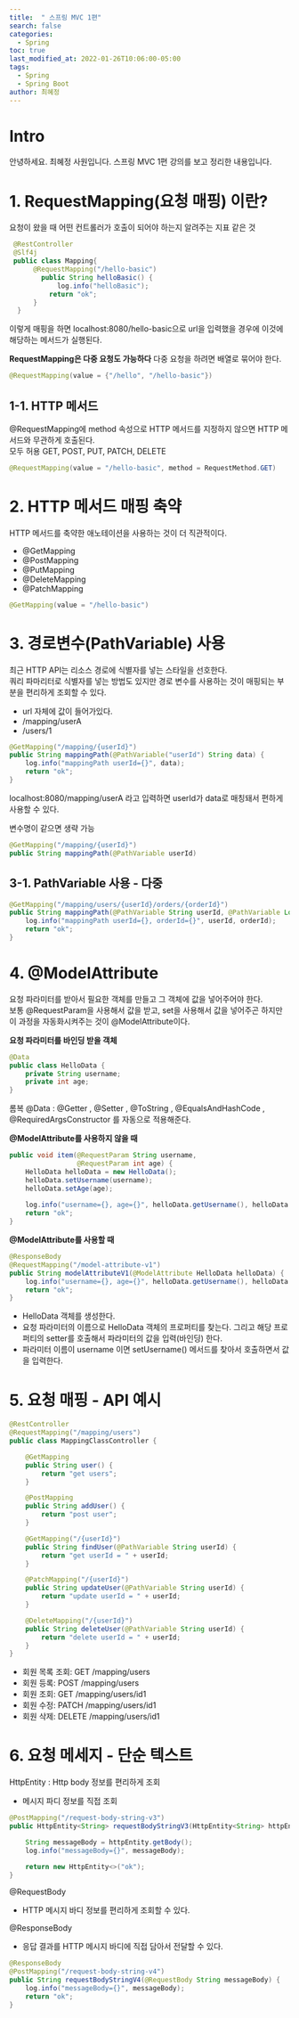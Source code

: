 ```yaml
---
title:  " 스프링 MVC 1편"
search: false
categories: 
  - Spring
toc: true  
last_modified_at: 2022-01-26T10:06:00-05:00
tags:
  - Spring
  - Spring Boot
author: 최혜정
---
```


# Intro
안녕하세요. 최혜정 사원입니다.
스프링 MVC 1편 강의를 보고 정리한 내용입니다.

# 1. RequestMapping(요청 매핑) 이란?
요청이 왔을 때 어떤 컨트롤러가 호출이 되어야 하는지 알려주는 지표 같은 것

```java
 @RestController
 @Slf4j
 public class Mapping{
      @RequestMapping("/hello-basic")
    	public String helloBasic() {
        	log.info("helloBasic");
          return "ok";
      }
  }
```

이렇게 매핑을 하면 localhost:8080/hello-basic으로 url을 입력했을 경우에 이것에 해당하는 메서드가 실행된다.

**RequestMapping은 다중 요청도 가능하다**
다중 요청을 하려면 배열로 묶어야 한다.
```java
@RequestMapping(value = {"/hello", "/hello-basic"})
```

## 1-1. HTTP 메서드
@RequestMapping에 method 속성으로 HTTP 메서드를 지정하지 않으면 HTTP 메서드와 무관하게 호출된다.   
모두 허용 GET, POST, PUT, PATCH, DELETE

```java
@RequestMapping(value = "/hello-basic", method = RequestMethod.GET)
```

# 2. HTTP 메서드 매핑 축약
HTTP 메서드를 축약한 애노테이션을 사용하는 것이 더 직관적이다.   
- @GetMapping
- @PostMapping
- @PutMapping
- @DeleteMapping
- @PatchMapping

```java
@GetMapping(value = "/hello-basic")
```

# 3. 경로변수(PathVariable) 사용
최근 HTTP API는 리소스 경로에 식별자를 넣는 스타일을 선호한다.   
쿼리 파마리터로 식별자를 넣는 방법도 있지만 경로 변수를 사용하는 것이 매핑되는 부분을 편리하게 조회할 수 있다.   
- url 자체에 값이 들어가있다.
- /mapping/userA
- /users/1

```java
@GetMapping("/mapping/{userId}")
public String mappingPath(@PathVariable("userId") String data) {
    log.info("mappingPath userId={}", data);
    return "ok";
}
```
localhost:8080/mapping/userA 라고 입력하면 userId가 data로 매칭돼서 편하게 사용할 수 있다. 

변수명이 같으면 생략 가능
```java
@GetMapping("/mapping/{userId}")
public String mappingPath(@PathVariable userId)
```

## 3-1. PathVariable 사용 - 다중

```java
@GetMapping("/mapping/users/{userId}/orders/{orderId}")
public String mappingPath(@PathVariable String userId, @PathVariable Long orderId) {
    log.info("mappingPath userId={}, orderId={}", userId, orderId);
    return "ok";
}
```

# 4. @ModelAttribute
요청 파라미터를 받아서 필요한 객체를 만들고 그 객체에 값을 넣어주어야 한다.    
보통 @RequestParam을 사용해서 값을 받고, set을 사용해서 값을 넣어주곤 하지만 이 과정을 자동화시켜주는 것이 @ModelAttribute이다.  

**요청 파라미터를 바인딩 받을 객체**
```java
@Data
public class HelloData {
    private String username;
    private int age;
}
```
롬복 @Data : @Getter , @Setter , @ToString , @EqualsAndHashCode , @RequiredArgsConstructor 를 자동으로 적용해준다.

**@ModelAttribute를 사용하지 않을 때**
```java
public void item(@RequestParam String username,
                 @RequestParam int age) {
    HelloData helloData = new HelloData();
    helloData.setUsername(username);
    helloData.setAge(age);
    
    log.info("username={}, age={}", helloData.getUsername(), helloData.getAge());
    return "ok";
}
```

**@ModelAttribute를 사용할 때**
```java
@ResponseBody
@RequestMapping("/model-attribute-v1")
public String modelAttributeV1(@ModelAttribute HelloData helloData) {
    log.info("username={}, age={}", helloData.getUsername(), helloData.getAge());
    return "ok";
}
```

- HelloData 객체를 생성한다.
- 요청 파라미터의 이름으로 HelloData 객체의 프로퍼티를 찾는다. 그리고 해당 프로퍼티의 setter를 호출해서 파라미터의 값을 입력(바인딩) 한다.
- 파라미터 이름이 username 이면 setUsername() 메서드를 찾아서 호출하면서 값을 입력한다.

# 5. 요청 매핑 - API 예시

```java
@RestController
@RequestMapping("/mapping/users")
public class MappingClassController {

    @GetMapping
    public String user() {
        return "get users";
    }

    @PostMapping
    public String addUser() {
        return "post user";
    }

    @GetMapping("/{userId}")
    public String findUser(@PathVariable String userId) {
        return "get userId = " + userId;
    }

    @PatchMapping("/{userId}")
    public String updateUser(@PathVariable String userId) {
        return "update userId = " + userId;
    }

    @DeleteMapping("/{userId}")
    public String deleteUser(@PathVariable String userId) {
        return "delete userId = " + userId;
    }
}
```

- 회원 목록 조회: GET /mapping/users
- 회원 등록: POST /mapping/users
- 회원 조회: GET /mapping/users/id1
- 회원 수정: PATCH /mapping/users/id1
- 회원 삭제: DELETE /mapping/users/id1

# 6. 요청 메세지 - 단순 텍스트

HttpEntity : Http body 정보를 편리하게 조회
- 메시지 파디 정보를 직접 조회

```java
@PostMapping("/request-body-string-v3")
public HttpEntity<String> requestBodyStringV3(HttpEntity<String> httpEntity) throws IOException { // HttpEntity<String> : http 바디에 있는걸 문자로 바꿔줌

    String messageBody = httpEntity.getBody();
    log.info("messageBody={}", messageBody);

    return new HttpEntity<>("ok");
}
```

@RequestBody
- HTTP 메시지 바디 정보를 편리하게 조회할 수 있다.

@ResponseBody
- 응답 결과를 HTTP 메시지 바디에 직접 담아서 전달할 수 있다.

```java
@ResponseBody
@PostMapping("/request-body-string-v4")
public String requestBodyStringV4(@RequestBody String messageBody) {
    log.info("messageBody={}", messageBody);
    return "ok";
}
```
